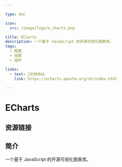 ```yaml
---

type: doc

icon:
  src: /image/logo/e_charts.png

title: ECharts
description: 一个基于 JavaScript 的开源可视化图表库。
tags:
  - 图表
  - 绘图
  - 组件

links:
  - text: 📖文档地址
    link: https://echarts.apache.org/zh/index.html

---
```


<ShowLogo />

# ECharts

<ShowTags />

<ShowBreadcrumb />

## 资源链接

<ShowLinks />

## 简介

一个基于 JavaScript 的开源可视化图表库。
